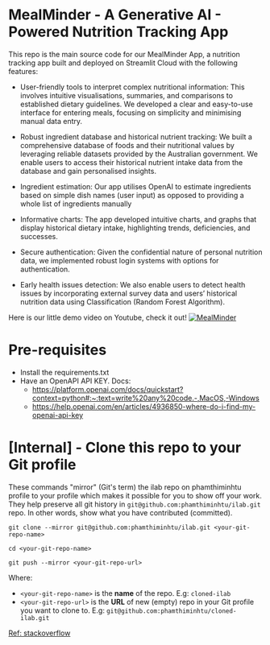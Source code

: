 # MealMinder - A Generative AI - Powered Nutrition Tracking App
This repo is the main source code for our MealMinder App, a nutrition tracking app built and deployed on Streamlit Cloud with the following features:

- User-friendly tools to interpret complex nutritional information: This involves intuitive visualisations, summaries, and comparisons to established dietary guidelines. We developed a clear and easy-to-use interface for entering meals, focusing on simplicity and minimising manual data entry.

- Robust ingredient database and historical nutrient tracking: We built a comprehensive database of foods and their nutritional values by leveraging reliable datasets provided by the Australian government. We enable users to access their historical nutrient intake data from the database and gain personalised insights.

- Ingredient estimation: Our app utilises OpenAI to estimate ingredients based on simple dish names (user input) as opposed to providing a whole list of ingredients manually

- Informative charts: The app developed intuitive charts, and graphs that display historical dietary intake, highlighting trends, deficiencies, and successes.

- Secure authentication: Given the confidential nature of personal nutrition data, we implemented robust login systems with options for authentication.

- Early health issues detection: We also enable users to detect health issues by incorporating external survey data and users’ historical nutrition data using Classification (Random Forest Algorithm).

Here is our little demo video on Youtube, check it out!
[![MealMinder](https://github.com/phamthiminhtu/ilab/assets/56192840/a1218196-8feb-4bea-be93-e3cab18c1206)](https://youtu.be/V24zxQQulho?si=CM5krHL2BiFKQBpY "Everything Is AWESOME")


# Pre-requisites
- Install the requirements.txt
- Have an OpenAPI API KEY. Docs:
    - https://platform.openai.com/docs/quickstart?context=python#:~:text=write%20any%20code.-,MacOS,-Windows
    - https://help.openai.com/en/articles/4936850-where-do-i-find-my-openai-api-key

# [Internal] - Clone this repo to your Git profile
These commands "mirror" (Git's term) the ilab repo on phamthiminhtu profile to your profile which makes it possible for you to show off your work. They help preserve all git history in `git@github.com:phamthiminhtu/ilab.git` repo. In other words, show what you have contributed (committed).


`git clone --mirror git@github.com:phamthiminhtu/ilab.git <your-git-repo-name>`

`cd <your-git-repo-name>`

`git push --mirror <your-git-repo-url>`

Where:
* `<your-git-repo-name>` is the **name** of the repo. E.g: `cloned-ilab`
* `<your-git-repo-url>` is the **URL** of new (empty) repo in your Git profile you want to clone to. E.g: `git@github.com:phamthiminhtu/cloned-ilab.git`

[Ref: stackoverflow](https://stackoverflow.com/questions/17371150/moving-git-repository-content-to-another-repository-preserving-history#:~:text=If%20you%27re%20looking%20to%20preserve%20the%20existing%20branches%20and%20commit%20history%2C%20here%27s%20one%20way%20that%20worked%20for%20me.)



